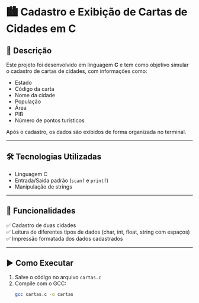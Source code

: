 # 🏙️ Cadastro e Exibição de Cartas de Cidades em C

## 📌 Descrição
Este projeto foi desenvolvido em linguagem **C** e tem como objetivo simular o cadastro de cartas de cidades, com informações como:
- Estado
- Código da carta
- Nome da cidade
- População
- Área
- PIB
- Número de pontos turísticos  

Após o cadastro, os dados são exibidos de forma organizada no terminal.

---

## 🛠️ Tecnologias Utilizadas
- Linguagem C
- Entrada/Saída padrão (`scanf` e `printf`)
- Manipulação de strings

---

## 🚀 Funcionalidades
✅ Cadastro de duas cidades  
✅ Leitura de diferentes tipos de dados (char, int, float, string com espaços)  
✅ Impressão formatada dos dados cadastrados  

---

## ▶️ Como Executar
1. Salve o código no arquivo `cartas.c`
2. Compile com o GCC:
   ```bash
   gcc cartas.c -o cartas
